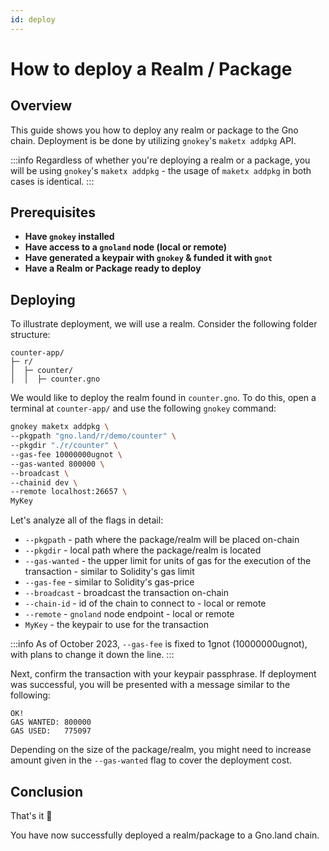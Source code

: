 ```yaml
---
id: deploy
---
```


# How to deploy a Realm / Package

## Overview

This guide shows you how to deploy any realm or package to the Gno chain. Deployment is be done by utilizing `gnokey`'s `maketx addpkg` API.

:::info
Regardless of whether you're deploying a realm or a package, you will be using `gnokey`'s `maketx addpkg` - the usage of `maketx addpkg` in both cases is identical. 
:::

## Prerequisites

- **Have `gnokey` installed**
- **Have access to a `gnoland` node (local or remote)**
- **Have generated a keypair with `gnokey` & funded it with `gnot`**
- **Have a Realm or Package ready to deploy**

## Deploying

To illustrate deployment, we will use a realm. Consider the following folder structure:

```
counter-app/
├─ r/
│  ├─ counter/
│  │  ├─ counter.gno
```

We would like to deploy the realm found in `counter.gno`. To do this, open a terminal at `counter-app/` and use the following `gnokey` command:

```bash
gnokey maketx addpkg \
--pkgpath "gno.land/r/demo/counter" \
--pkgdir "./r/counter" \
--gas-fee 10000000ugnot \
--gas-wanted 800000 \
--broadcast \
--chainid dev \
--remote localhost:26657 \
MyKey
```

Let's analyze all of the flags in detail:
- `--pkgpath` - path where the package/realm will be placed on-chain
- `--pkgdir` - local path where the package/realm is located
- `--gas-wanted` - the upper limit for units of gas for the execution of the transaction - similar to Solidity's gas limit
- `--gas-fee` - similar to Solidity's gas-price
- `--broadcast` - broadcast the transaction on-chain
- `--chain-id` - id of the chain to connect to - local or remote
- `--remote` - `gnoland` node endpoint - local or remote
- `MyKey` - the keypair to use for the transaction

:::info
As of October 2023, `--gas-fee` is fixed to 1gnot (10000000ugnot), with plans to change it down the line.
:::

Next, confirm the transaction with your keypair passphrase. If deployment was successful, you will be presented with a message similar to the following:

```
OK!
GAS WANTED: 800000
GAS USED:   775097
```
Depending on the size of the package/realm, you might need to increase amount given in the `--gas-wanted` flag to cover the deployment cost.

## Conclusion

That's it 🎉

You have now successfully deployed a realm/package to a Gno.land chain. 
